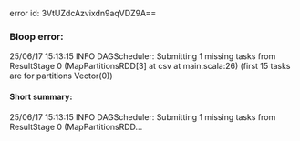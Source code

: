 error id: 3VtUZdcAzvixdn9aqVDZ9A==
### Bloop error:

25/06/17 15:13:15 INFO DAGScheduler: Submitting 1 missing tasks from ResultStage 0 (MapPartitionsRDD[3] at csv at main.scala:26) (first 15 tasks are for partitions Vector(0))
#### Short summary: 

25/06/17 15:13:15 INFO DAGScheduler: Submitting 1 missing tasks from ResultStage 0 (MapPartitionsRDD...